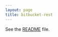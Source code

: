 ```yaml
---
layout: page
title: bitbucket-rest
---
```


See the [README](https://github.com/jrestclients/bitbucket-rest/blob/master/README.md) file.

